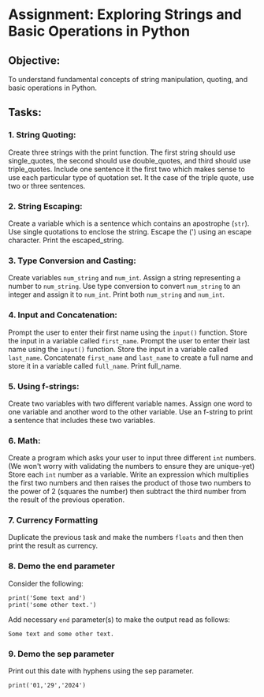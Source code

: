 # Assignment: Exploring Strings and Basic Operations in Python

## Objective:

To understand fundamental concepts of string manipulation, quoting, and basic operations in Python.

## Tasks:

### 1. String Quoting:

Create three strings with the print function. The first string should use single_quotes, the second should use double_quotes, and third should use triple_quotes.
Include one sentence it the first two which makes sense to use each particular type of quotation set. It the case of the triple quote, use two or three sentences.

### 2. String Escaping:

Create a variable which is a sentence which contains an apostrophe (`str`). Use single quotations to enclose the string. Escape the (') using an escape character.
Print the escaped_string.

### 3. Type Conversion and Casting:

Create variables `num_string` and `num_int`.
Assign a string representing a number to `num_string`.
Use type conversion to convert `num_string` to an integer and assign it to `num_int`.
Print both `num_string` and `num_int`.

### 4. Input and Concatenation:

Prompt the user to enter their first name using the  `input()` function. Store the input in a variable called `first_name`.
Prompt the user to enter their last name using the `input()` function. Store the input in a variable called `last_name`.
Concatenate `first_name` and `last_name` to create a full name and store it in a variable called `full_name`.
Print full_name.

### 5. Using f-strings:

Create two variables with two different variable names.
Assign one word to one variable and another word to the other variable.
Use an f-string to print a sentence that includes these two variables.

### 6. Math:

Create a program which asks your user to input three different `int` numbers. (We won't worry with validating the numbers to ensure they are unique-yet) Store each `int` number as a variable. Write an expression which multiplies the first two numbers and then raises the product of those two numbers to the power of 2 (squares the number) then subtract the third number from the result of the previous operation.

### 7. Currency Formatting

Duplicate the previous task and make the numbers `floats` and then then print the result as currency. 

### 8. Demo the end parameter
Consider the following:
```
print('Some text and')
print('some other text.')
```

Add necessary `end` parameter(s) to make the output read as follows:
```
Some text and some other text.
```
### 9. Demo the sep parameter 
Print out this date with hyphens using the sep parameter.
```
print('01,'29','2024')
```
